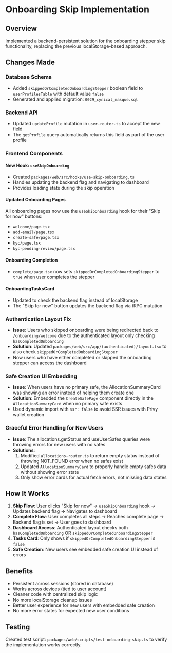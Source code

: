 # Onboarding Skip Implementation

## Overview
Implemented a backend-persistent solution for the onboarding stepper skip functionality, replacing the previous localStorage-based approach.

## Changes Made

### Database Schema
- Added `skippedOrCompletedOnboardingStepper` boolean field to `userProfilesTable` with default value `false`
- Generated and applied migration: `0029_cynical_masque.sql`

### Backend API
- Updated `updateProfile` mutation in `user-router.ts` to accept the new field
- The `getProfile` query automatically returns this field as part of the user profile

### Frontend Components

#### New Hook: `useSkipOnboarding`
- Created `packages/web/src/hooks/use-skip-onboarding.ts`
- Handles updating the backend flag and navigating to dashboard
- Provides loading state during the skip operation

#### Updated Onboarding Pages
All onboarding pages now use the `useSkipOnboarding` hook for their "Skip for now" buttons:
- `welcome/page.tsx`
- `add-email/page.tsx`
- `create-safe/page.tsx`
- `kyc/page.tsx`
- `kyc-pending-review/page.tsx`

#### Onboarding Completion
- `complete/page.tsx` now sets `skippedOrCompletedOnboardingStepper` to `true` when user completes the stepper

#### OnboardingTasksCard
- Updated to check the backend flag instead of localStorage
- The "Skip for now" button updates the backend flag via tRPC mutation

### Authentication Layout Fix
- **Issue**: Users who skipped onboarding were being redirected back to `/onboarding/welcome` due to the authenticated layout only checking `hasCompletedOnboarding`
- **Solution**: Updated `packages/web/src/app/(authenticated)/layout.tsx` to also check `skippedOrCompletedOnboardingStepper`
- Now users who have either completed or skipped the onboarding stepper can access the dashboard

### Safe Creation UI Embedding
- **Issue**: When users have no primary safe, the AllocationSummaryCard was showing an error instead of helping them create one
- **Solution**: Embedded the `CreateSafePage` component directly in the `AllocationSummaryCard` when no primary safe exists
- Used dynamic import with `ssr: false` to avoid SSR issues with Privy wallet creation

### Graceful Error Handling for New Users
- **Issue**: The allocations.getStatus and useUserSafes queries were throwing errors for new users with no safes
- **Solutions**:
  1. Modified `allocations-router.ts` to return empty status instead of throwing NOT_FOUND error when no safes exist
  2. Updated `AllocationSummaryCard` to properly handle empty safes data without showing error state
  3. Only show error cards for actual fetch errors, not missing data states

## How It Works

1. **Skip Flow**: User clicks "Skip for now" → `useSkipOnboarding` hook → Updates backend flag → Navigates to dashboard
2. **Complete Flow**: User completes all steps → Reaches complete page → Backend flag is set → User goes to dashboard
3. **Dashboard Access**: Authenticated layout checks both `hasCompletedOnboarding` OR `skippedOrCompletedOnboardingStepper`
4. **Tasks Card**: Only shows if `skippedOrCompletedOnboardingStepper` is `false`
5. **Safe Creation**: New users see embedded safe creation UI instead of errors

## Benefits

- Persistent across sessions (stored in database)
- Works across devices (tied to user account)
- Cleaner code with centralized skip logic
- No more localStorage cleanup issues
- Better user experience for new users with embedded safe creation
- No more error states for expected new user conditions

## Testing

Created test script: `packages/web/scripts/test-onboarding-skip.ts` to verify the implementation works correctly. 